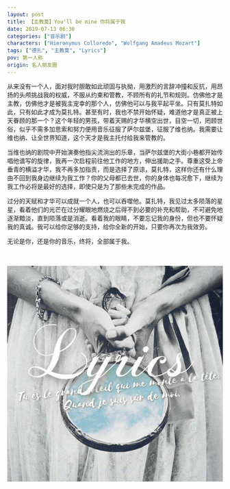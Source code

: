```yaml
---
layout: post
title: 【主教莫】You'll be mine 你将属于我
date: 2019-07-13 06:30
categories: ["音乐剧"]
characters: ["Hieronymus Colloredo", "Wolfgang Amadeus Mozart"]
tags: ["德扎", "主教莫", "Lyrics"]
pov: 第一人称
origin: 名人朋友圈
---
```


从来没有一个人，面对我时胆敢如此顽固与执拗，用激烈的言辞冲撞和反抗，用昂扬的头颅挑战我的权威，不服从约束和管教，不顾所有的礼节和规则。仿佛他才是主教，仿佛他才是被我主宠幸的那个人，仿佛他可以与我平起平坐。只有莫扎特如此，只有如此才成为莫扎特。甚至有时，我也不禁开始怀疑，难道他才是真正被上天眷顾的那一个？这个年轻的男孩，带着天赐的才华横空出世，目空一切，罔顾世俗，似乎不需多加思索和努力便用音乐征服了萨尔兹堡，征服了维也纳。我需要让维也纳、让全世界知道，这个天才是我主托付给我来管教的。

当维也纳的剧院中开始演奏他指尖流淌出的乐章，当萨尔兹堡的大街小巷都开始传唱他谱写的旋律，我再一次启程前往他工作的地方，伸出援助之手。尊重这受上帝垂青的横溢才华，我不再多加指责，而是选择了原谅，莫扎特，这样你还有什么理由不回到我身边继续为我工作？你的父母都已去世，你的身体也每况愈下，继续为我工作必将是最好的选择，即使只是为了那些未完成的作品。

过分的天赋和才华可以成就一个人，也可以吞噬他。莫扎特，我见过太多陨落的星星，看着他们的光芒在过分耀眼地燃烧之后得不到必要的补充和帮助，不可避免地逐渐黯淡，直到陨落或是消逝。看着我的眼睛，不要忘记我的身份，但也不要怀疑我的真诚。我可以给你足够的支持，给你全新的开始，只要你再次为我效劳。

无论是你，还是你的音乐，终将，全部属于我。

<br><br>
![](https://github.com/junesirius/junesirius.github.io/blob/master/assets/images/mrpyq/2019-07-13-Lyrics.jpg)
